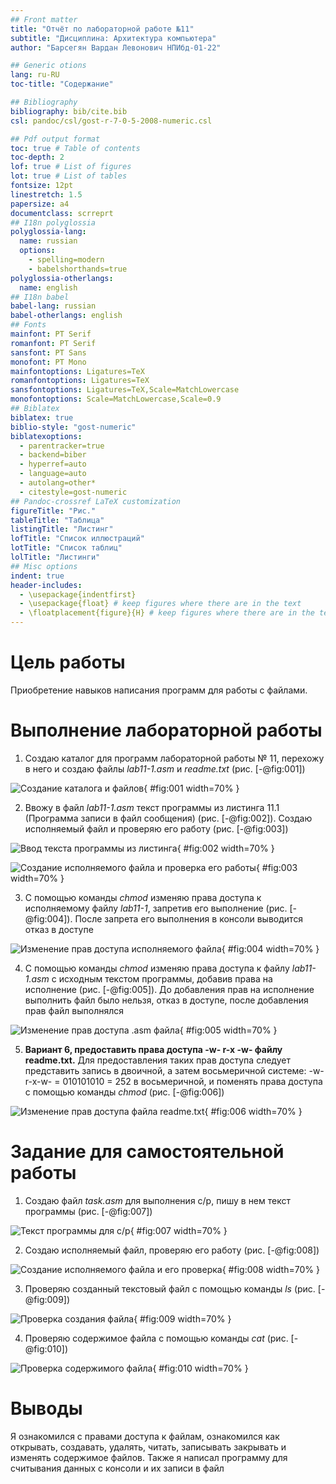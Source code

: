 ```yaml
---
## Front matter
title: "Отчёт по лабораторной работе №11"
subtitle: "Дисциплина: Архитектура компьютера"
author: "Барсегян Вардан Левонович НПИбд-01-22"

## Generic otions
lang: ru-RU
toc-title: "Содержание"

## Bibliography
bibliography: bib/cite.bib
csl: pandoc/csl/gost-r-7-0-5-2008-numeric.csl

## Pdf output format
toc: true # Table of contents
toc-depth: 2
lof: true # List of figures
lot: true # List of tables
fontsize: 12pt
linestretch: 1.5
papersize: a4
documentclass: scrreprt
## I18n polyglossia
polyglossia-lang:
  name: russian
  options:
	- spelling=modern
	- babelshorthands=true
polyglossia-otherlangs:
  name: english
## I18n babel
babel-lang: russian
babel-otherlangs: english
## Fonts
mainfont: PT Serif
romanfont: PT Serif
sansfont: PT Sans
monofont: PT Mono
mainfontoptions: Ligatures=TeX
romanfontoptions: Ligatures=TeX
sansfontoptions: Ligatures=TeX,Scale=MatchLowercase
monofontoptions: Scale=MatchLowercase,Scale=0.9
## Biblatex
biblatex: true
biblio-style: "gost-numeric"
biblatexoptions:
  - parentracker=true
  - backend=biber
  - hyperref=auto
  - language=auto
  - autolang=other*
  - citestyle=gost-numeric
## Pandoc-crossref LaTeX customization
figureTitle: "Рис."
tableTitle: "Таблица"
listingTitle: "Листинг"
lofTitle: "Список иллюстраций"
lotTitle: "Список таблиц"
lolTitle: "Листинги"
## Misc options
indent: true
header-includes:
  - \usepackage{indentfirst}
  - \usepackage{float} # keep figures where there are in the text
  - \floatplacement{figure}{H} # keep figures where there are in the text
---
```


# Цель работы

Приобретение навыков написания программ для работы с файлами.

# Выполнение лабораторной работы

1. Создаю каталог для программ лабораторной работы № 11, перехожу
в него и создаю файлы *lab11-1.asm* и *readme.txt* (рис. [-@fig:001])

![Создание каталога и файлов](image/pic1.png){ #fig:001 width=70% }

2. Ввожу в файл *lab11-1.asm* текст программы из листинга 11.1 (Программа
записи в файл сообщения) (рис. [-@fig:002]). Создаю исполняемый файл и проверяю его работу (рис. [-@fig:003])

![Ввод текста программы из листинга](image/pic2.png){ #fig:002 width=70% }

![Создание исполняемого файла и проверка его работы](image/pic3.png){ #fig:003 width=70% }

3. С помощью команды *chmod* изменяю права доступа к исполняемому файлу *lab11-1*, запретив его выполнение (рис. [-@fig:004]). После запрета его выполнения в консоли выводится отказ в доступе

![Изменение прав доступа исполняемого файла](image/pic4.png){ #fig:004 width=70% }

4. С помощью команды *chmod* изменяю права доступа к файлу *lab11-1.asm* с исходным текстом программы, добавив права на исполнение (рис. [-@fig:005]). До добавления прав на исполнение выполнить файл было нельзя, отказ в доступе, после добавления прав файл выполнялся

![Изменение прав доступа .asm файла](image/pic5.png){ #fig:005 width=70% }

5. **Вариант 6, предоставить права доступа -w- r-x -w- файлу readme.txt.**
Для предоставления таких прав доступа следует представить запись в двоичной, а затем восьмеричной системе: -w-r-x-w- = 010101010 = 252 в восьмеричной, и поменять права доступа с помощью команды *chmod* (рис. [-@fig:006])

![Изменение прав доступа файла readme.txt](image/pic6.png){ #fig:006 width=70% }

# Задание для самостоятельной работы

1. Создаю файл *task.asm* для выполнения с/р, пишу в нем текст программы (рис. [-@fig:007])

![Текст программы для с/р](image/pic7.png){ #fig:007 width=70% }

2. Создаю исполняемый файл, проверяю его работу (рис. [-@fig:008])

![Создание исполняемого файла и его проверка](image/pic8.png){ #fig:008 width=70% }

3. Проверяю созданный текстовый файл с помощью команды *ls* (рис. [-@fig:009])

![Проверка создания файла](image/pic9.png){ #fig:009 width=70% }

4. Проверяю содержимое файла с помощью команды *cat* (рис. [-@fig:010])

![Проверка содержимого файла](image/pic10.png){ #fig:010 width=70% }

# Выводы

Я ознакомился с правами доступа к файлам, ознакомился как открывать, создавать, удалять, читать, записывать закрывать и изменять содержимое файлов. Также я написал программу для считывания данных с консоли и их записи в файл
